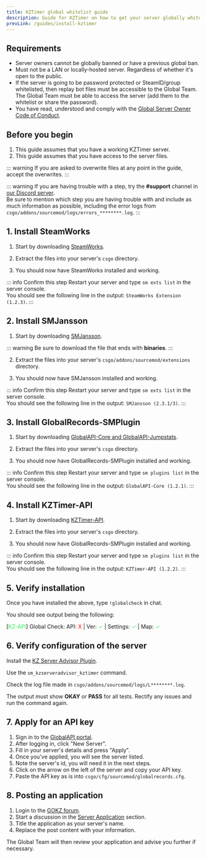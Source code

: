 ```yaml
---
title: KZTimer global whitelist guide
description: Guide for KZTimer on how to get your server globally whitelisted
prevLink: /guides/install-kztimer
---
```


## Requirements

- Server owners cannot be globally banned or have a previous global ban.
- Must not be a LAN or locally-hosted server. Regardless of whether it's open to the public.
- If the server is going to be password protected or SteamID/group whitelisted, then replay bot files must be accessible to the Global Team. The Global Team must be able to access the server (add them to the whitelist or share the password).
- You have read, understood and comply with the [Global Server Owner Code of Conduct](https://forum.gokz.org/p/server-rules).

## Before you begin

1. This guide assumes that you have a working KZTimer server.
2. This guide assumes that you have access to the server files.

::: warning
If you are asked to overwrite files at any point in the guide, accept the overwrites.
:::

::: warning
If you are having trouble with a step, try the **#support** channel in [our Discord server](https://discord.gg/csgokz).
<br>Be sure to mention which step you are having trouble with and include as much information as possible, including the error logs from `csgo/addons/sourcemod/logs/errors_********.log`.
:::

## 1. Install SteamWorks

1. Start by downloading [SteamWorks](http://users.alliedmods.net/~kyles/builds/SteamWorks).

2. Extract the files into your server's `csgo` directory.

3. You should now have SteamWorks installed and working.

::: info Confirm this step
Restart your server and type `sm exts list` in the server console.
<br>You should see the following line in the output: `SteamWorks Extension (1.2.3)`.
:::

## 2. Install SMJansson

1. Start by downloading [SMJansson](https://forums.alliedmods.net/showthread.php?t=184604).

::: warning
Be sure to download the file that ends with **binaries**.
:::

2. Extract the files into your server's `csgo/addons/sourcemod/extensions` directory.

3. You should now have SMJansson installed and working.

::: info Confirm this step
Restart your server and type `sm exts list` in the server console.
<br>You should see the following line in the output: `SMJansson (2.3.1/3)`.
:::

## 3. Install GlobalRecords-SMPlugin

1. Start by downloading [GlobalAPI-Core and GlobalAPI-Jumpstats](https://bitbucket.org/kztimerglobalteam/globalrecordssmplugin/downloads).

2. Extract the files into your server's `csgo` directory.

3. You should now have GlobalRecords-SMPlugin installed and working.

::: info Confirm this step
Restart your server and type `sm plugins list` in the server console.
<br>You should see the following line in the output: `GlobalAPI-Core (1.2.1)`.
:::

## 4. Install KZTimer-API

1. Start by downloading [KZTimer-API](https://bitbucket.org/kztimerglobalteam/kztimer-api/downloads).

2. Extract the files into your server's `csgo` directory.

3. You should now have GlobalRecords-SMPlugin installed and working.

::: info Confirm this step
Restart your server and type `sm plugins list` in the server console.
<br>You should see the following line in the output: `KZTimer-API (1.2.2)`.
:::

## 5. Verify installation

Once you have installed the above, type `!globalcheck` in chat.

You should see output being the following:

[<span style="color: #36EE56">KZ-API</span>]
Global Check: API: <span style="color: #FF0B00">X</span> |
Ver: <span style="color: #36EE56">✓</span> |
Settings: <span style="color: #36EE56">✓</span> |
Map: <span style="color: #36EE56">✓</span>

## 6. Verify configuration of the server

Install the [KZ Server Advisor Plugin](https://bitbucket.org/kztimerglobalteam/kzserveradvisor).

Use the `sm_kzserveradvisor_kztimer` command.

Check the log file made in `csgo/addons/sourcemod/logs/L********.log`.

The output must show **OKAY** or **PASS** for all tests.
Rectify any issues and run the command again.

## 7. Apply for an API key

1. Sign in to the [GlobalAPI portal](https://portal.global-api.com/dashboard/servers/owned).
2. After logging in, click "New Server".
3. Fill in your server's details and press "Apply".
4. Once you've applied, you will see the server listed.
5. Note the server's id, you will need it in the next steps.
6. Click on the arrow on the left of the server and copy your API key.
7. Paste the API key as is into `csgo/cfg/sourcemod/globalrecords.cfg`.

## 8. Posting an application

1. Login to the [GOKZ forum](https://forum.gokz.org/login).
2. Start a discussion in the [Server Application](https://forum.gokz.org/t/ss-application) section.
3. Title the application as your server's name.
4. Replace the post content with your information.

The Global Team will then review your application and advise you further if necessary.
